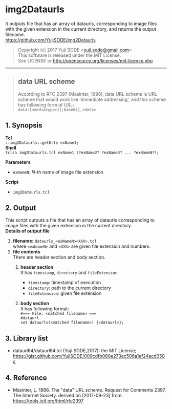 # img2Dataurls
It outputs file that has an array of dataurls, corresponding to image files with the given extension in the current directory, and returns the output filename.  
https://github.com/YujiSODE/img2Dataurls
>Copyright (c) 2017 Yuji SODE \<yuji.sode@gmail.com\>  
>This software is released under the MIT License.  
>See LICENSE or http://opensource.org/licenses/mit-license.php
______
>## data URL scheme
>According to RFC 2397 \(Masinter, 1998\), data URL scheme is URL scheme that would work like \'immediate addressing\', and this scheme has following form of URL:  
>`data:[<mediatype>][;base64],<data>`

## 1. Synopsis
**Tcl**  
`::img2Dataurls::getUrls exName1;`  
**Shell**  
`tclsh img2Dataurls.tcl exName1 ??exName2? ?exName3? ... ?exNameN??;`

**Parameters**  
- `exNameN`: *N*-th name of image file extension

**Script**  
- `img2Dataurls.tcl`

## 2. Output
This script outputs a file that has an array of dataurls corresponding to image files with the given extension in the current directory.  
**Details of output file**  
1. **filename:** `dataurls_<exNameN><XXX>.tcl`  
   where `<exNameN>` and `<XXX>` are given file extension and numbers.
2. **file contents**  
   There are header section and body section.  
   1. **header section**  
      It has `timestamp`, `directory` and `fileExtension`.  
      - `timestamp`: timestamp of execution
      - `directory`: path to the current directory
      - `fileExtension`: given file extension
      
   2. **body section**  
      It has following format:  
      `#=== File: <matched filename> ===`  
      `#dataurl`  
      `set dataurls(<matched filename>) {<dataurl>};`
      
## 3. Library list
- dataurl64/dataurl64.tcl (Yuji SODE,2017): the MIT License; https://gist.github.com/YujiSODE/009cdfb080e273ec506a1ef24acd050c

## 4. Reference
- Masinter, L. 1998. The "data" URL scheme. Request for Comments 2397, The Internet Society.
derived on \[2017-09-23\] from: https://tools.ietf.org/html/rfc2397
